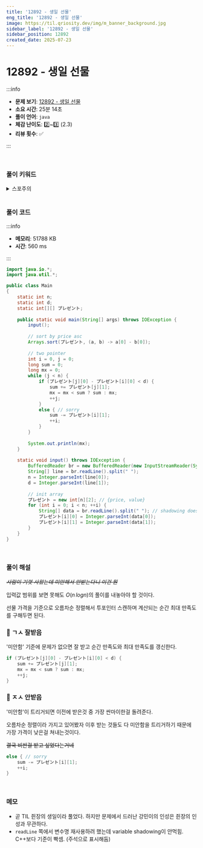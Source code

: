 ```yaml
---
title: '12892 - 생일 선물'
eng_title: '12892 - 생일 선물'
image: https://til.qriosity.dev/img/m_banner_background.jpg
sidebar_label: '12892 - 생일 선물'
sidebar_position: 12892
created_date: 2025-07-23
---
```


# 12892 - 생일 선물

:::info

- **문제 보기**: [12892 - 생일 선물](https://www.acmicpc.net/problem/12892)
- **소요 시간**: 25분 14초
- **풀이 언어**: `java`
- **체감 난이도**: 2️⃣~3️⃣ (2.3)
- **리뷰 횟수**: ✅

:::

<br />

### 풀이 키워드

<details>
<summary>스포주의</summary>

`투포인터`

</details>

<br />

### 풀이 코드

:::info

- **메모리**: 51788 KB
- **시간**: 560 ms

:::

```java
import java.io.*;
import java.util.*;

public class Main
{
    static int n;
    static int d;
    static int[][] プレゼント;
    
	public static void main(String[] args) throws IOException {
		input();
		
		// sort by price asc
	    Arrays.sort(プレゼント, (a, b) -> a[0] - b[0]);
	    
	    // two pointer
	    int i = 0, j = 0;
	    long sum = 0;
	    long mx = 0;
	    while (j < n) {
	        if (プレゼント[j][0] - プレゼント[i][0] < d) {
	            sum += プレゼント[j][1];
	            mx = mx < sum ? sum : mx;
	            ++j;
	        }
	        else { // sorry
	            sum -= プレゼント[i][1];
	            ++i;
	        }
	    }
	    
	    System.out.println(mx);
	}
	
	static void input() throws IOException {
	    BufferedReader br = new BufferedReader(new InputStreamReader(System.in));
		String[] line = br.readLine().split(" ");
		n = Integer.parseInt(line[0]);
		d = Integer.parseInt(line[1]);
		
		// init array
		プレゼント = new int[n][2]; // {price, value}
		for (int i = 0; i < n; ++i) {
		    String[] data = br.readLine().split(" "); // shadowing doesn't work
		    プレゼント[i][0] = Integer.parseInt(data[0]);
		    プレゼント[i][1] = Integer.parseInt(data[1]);
		}
	}
}
```

<br />

### 풀이 해설

~~*사람이 기껏 사왔는데 미안해서 안받는다니 이건 뭔*~~

입력값 범위를 보면 못해도 $O(n\,logn)$의 풀이를 내놓아야 할 것이다.

선물 가격을 기준으로 오름차순 정렬해서 투포인터 스캔하며 계산되는 순간 최대 만족도를 구해두면 된다.

### 🙆 ㄱㅅ 잘받음

'미안함' 기준에 문제가 없으면 잘 받고 순간 만족도와 최대 만족도를 갱신한다.

```java
if (プレゼント[j][0] - プレゼント[i][0] < d) {
    sum += プレゼント[j][1];
    mx = mx < sum ? sum : mx;
    ++j;
}
```

### 🙅 ㅈㅅ 안받음

'미안함'이 트리거되면 이전에 받은것 중 가장 싼마이한걸 돌려준다.

오름차순 정렬이라 가지고 있어봤자 이후 받는 것들도 다 미안함을 트리거하기 때문에 가장 가격이 낮은걸 쳐내는것이다.

~~결국 비싼걸 받고 싶었다는거네~~

```java
else { // sorry
    sum -= プレゼント[i][1];
    ++i;
}
```

<br />

### 메모

- 곧 TIL 쥔장의 생일이라 풀었다. 하지만 문제에서 드러난 강민이의 인성은 쥔장의 인성과 무관하다.
- `readLine` 쪽에서 변수명 재사용하려 했는데 variable shadowing이 안먹힘. C++보다 기준이 빡셈. (주석으로 표시해둠)